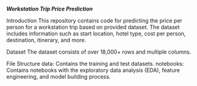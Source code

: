 ***Workstation Trip Price Prediction***

Introduction
This repository contains code for predicting the price per person for a workstation trip based on provided dataset. The dataset includes information such as start location, hotel type, cost per person, destination, itinerary, and more.

Dataset
The dataset consists of over 18,000+ rows and multiple columns.

File Structure
data: Contains the training and test datasets.
notebooks: Contains notebooks with the exploratory data analysis (EDA), feature engineering, and model building process. 
